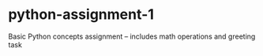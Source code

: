 # python-assignment-1
Basic Python concepts assignment – includes math operations and greeting task

